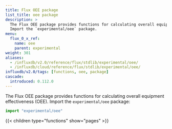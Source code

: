 ```yaml
---
title: Flux OEE package
list_title: oee package
description: >
  The Flux OEE package provides functions for calculating overall equipment effectiveness (OEE).
  Import the `experimental/oee` package.
menu:
  flux_0_x_ref:
    name: oee
    parent: experimental
weight: 301
aliases:
  - /influxdb/v2.0/reference/flux/stdlib/experimental/oee/
  - /influxdb/cloud/reference/flux/stdlib/experimental/oee/
influxdb/v2.0/tags: [functions, oee, package]
cascade:
  introduced: 0.112.0
---
```


The Flux OEE package provides functions for calculating overall equipment effectiveness (OEE).
Import the `experimental/oee` package:

```js
import "experimental/oee"
```

{{< children type="functions" show="pages" >}}